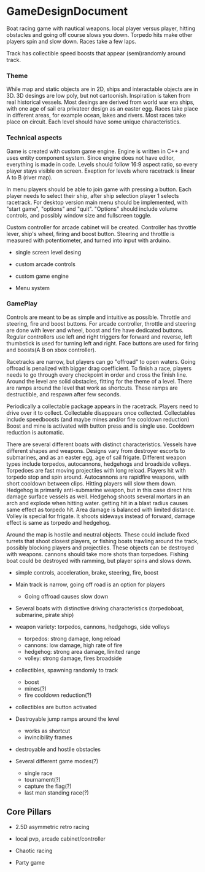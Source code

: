 # GameDesignDocument

Boat racing game with nautical weapons. local player versus player, hitting obstacles and going off course slows you down. Torpedo hits make other players spin and slow down. Races take a few laps.

Track has collectible speed boosts that appear (semi)randomly around track. 

### Theme

While map and static objects are in 2D, ships and interactable objects are in 3D.
3D desings are low poly, but not cartoonish. Inspiration is taken from real historical vessels.
Most desings are derived from world war era ships, with one age of sail era privateer design as an easter egg.
Races take place in different areas, for example ocean, lakes and rivers. Most races take place on circuit.
Each level should have some unique characteristics.


### Technical aspects

Game is created with custom game engine. Engine is written in C++ and uses entity component system.
Since engine does not have editor, everything is made in code.
Levels should follow 16:9 aspect ratio, so every player stays visible on screen.
Exeption for levels where racetrack is linear A to B (river map).

In menu players should be able to join game with pressing a button.
Each player needs to select their ship, after ship selection player 1 selects racetrack.
For desktop version main menu should be implemented, with "start game", "options" and "quit".
"Options" should include volume controls, and possibly window size and fullscreen toggle.

Custom controller for arcade cabinet will be created. Controller has throttle lever, ship's wheel, firing and boost button.
Steering and throttle is measured with potentiometer, and turned into input with arduino.

- single screen level desing 

- custom arcade controls

- custom game engine

- Menu system


### GamePlay

Controls are meant to be as simple and intuitive as possible. Throttle and steering, fire and boost buttons.
For arcade controller, throttle and steering are done with lever and wheel, boost and fire have dedicated buttons.
Regular controllers use left and right triggers for forward and reverse, left thumbstick is used for turning left and right.
Face buttons are used for firing and boosts(A B on xbox controller).

Racetracks are narrow, but players can go "offroad" to open waters. Going offroad is penalized with bigger drag coefficient.
To finish a race, players needs to go through every checkpoint in order and cross the finish line.
Around the level are solid obstacles, fitting for the theme of a level.
There are ramps around the level that work as shortcuts. These ramps are destructible, and respawn after few seconds.

Periodically a collectable package appears in the racetrack. Players need to drive over it to collect. Collectable disappears once collected. Collectables include speedboosts (and maybe mines and/or fire cooldown reduction)
Boost and mine is activated with button press and is single use. Cooldown reduction is automatic.

There are several different boats with distinct characteristics. Vessels have different shapes and weapons.
Designs vary from destroyer escorts to submarines, and as an easter egg, age of sail frigate.
Different weapon types include torpedos, autocannons, hedgehogs and broadside volleys.
Torpedoes are fast moving projectiles with long reload. Players hit with torpedo stop and spin around.
Autocannons are rapidfire weapons, with short cooldown between clips. Hitting players will slow them down.
Hedgehog is primarily anti-submarine weapon, but in this case direct hits damage surface vessels as well. Hedgehog shoots several mortars in an arch and explode when hitting water. getting hit in a blast radius causes same effect as torpedo hit. Area damage is balanced with limited distance.
Volley is special for frigate. It shoots sideways instead of forward, damage effect is same as torpedo and hedgehog.

Around the map is hostile and neutral objects. These could include fixed turrets that shoot closest players, or fishing boats trawling around the track, possibly blocking players and projectiles.
These objects can be destroyed with weapons. cannons should take more shots than torpedoes.
Fishing boat could be destroyed with ramming, but player spins and slows down.



- simple controls, acceleration, brake, steering, fire, boost

- Main track is narrow, going off road is an option for players 
    - Going offroad causes slow down

- Several boats with distinctive driving characteristics (torpedoboat, submarine, pirate ship)

- weapon variety: torpedos, cannons, hedgehogs, side volleys
    - torpedos: strong damage, long reload
    - cannons: low damage, high rate of fire
    - hedgehog: strong area damage, limited range
    - volley: strong damage, fires broadside

- collectibles, spawning randomly to track
    - boost
    - mines(?)
    - fire cooldown reduction(?)

- collectibles are button activated

- Destroyable jump ramps around the level
    - works as shortcut 
    - invincibility frames

- destroyable and hostile obstacles

- Several different game modes(?)
    - single race
    - tournament(?)
    - capture the flag(?)
    - last man standing race(?)


## Core Pillars

- 2.5D asymmetric retro racing 

- local pvp, arcade cabinet/controller

- Chaotic racing

- Party game

